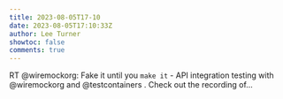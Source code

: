 ```yaml
---
title: 2023-08-05T17-10
date: 2023-08-05T17:10:33Z
author: Lee Turner
showtoc: false
comments: true
---
```


RT @wiremockorg: Fake it until you `make it` - API integration testing with @wiremockorg  and @testcontainers . Check out the recording of…

